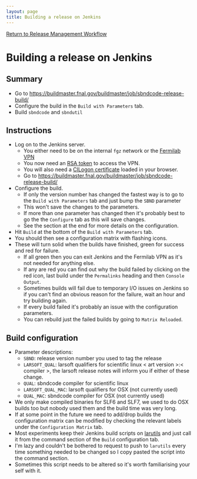 ```yaml
---
layout: page
title: Building a release on Jenkins
---
```


[Return to Release Management Workflow](https://sbnsoftware.github.io/sbndcode_wiki/Release_management_workflow.html)


Building a release on Jenkins
==============================================================================



Summary
----------------------------------

-   Go to
    <https://buildmaster.fnal.gov/buildmaster/job/sbndcode-release-build/>
-   Configure the build in the `Build with Parameters` tab.
-   Build `sbndcode` and `sbndutil`



Instructions
--------------------------------------------

-   Log on to the Jenkins server.
    -   You either need to be on the internal `fgz` network or the
        [Fermilab
        VPN](https://fermi.service-now.com/kb_view.do?sysparm_article=KB0560)
    -   You now need an [RSA
        token](https://fermi.service-now.com/kb_view.do?sysparm_article=KB0011463)
        to access the VPN.
    -   You will also need a [CILogon
        certificate](https://cdcvs.fnal.gov/redmine/projects/sbndcode/wiki/Setting_up_access_with_CILogon_certificate)
        loaded in your browser.
    -   Go to
        <https://buildmaster.fnal.gov/buildmaster/job/sbndcode-release-build/>
-   Configure the build.
    -   If only the version number has changed the fastest way is to go
        to the `Build with Parameters` tab and just bump the `SBND`
        parameter
    -   This won\'t save the changes to the parameters.
    -   If more than one parameter has changed then it\'s probably best
        to go the the `Configure` tab as this will save changes.
    -   See the section at the end for more details on the
        configuration.
-   Hit `Build` at the bottom of the `Build with Parameters` tab.
-   You should then see a configuration matrix with flashing icons.
-   These will turn solid when the builds have finished, green for
    success and red for failure.
    -   If all green then you can exit Jenkins and the Fermilab VPN as
        it\'s not needed for anything else.
    -   If any are red you can find out why the build failed by clicking
        on the red icon, last build under the `Permalinks` heading and
        then `Console Output`.
    -   Sometimes builds will fail due to temporary I/O issues on
        Jenkins so if you can\'t find an obvious reason for the failure,
        wait an hour and try building again.
    -   If every build failed it\'s probably an issue with the
        configuration parameters.
    -   You can rebuild just the failed builds by going to
        `Matrix Reloaded`.



Build configuration
----------------------------------------------------------

-   Parameter descriptions:
    -   `SBND`: release version number you used to tag the release
    -   `LARSOFT_QUAL`: larsoft qualifiers for scientific linux \< art
        version \>:\< compiler \>, the larsoft release notes will inform
        you if either of these change.
    -   `QUAL`: sbndcode compiler for scientific linux
    -   `LARSOFT_QUAL_MAC`: larsoft qualifiers for OSX (not currently
        used)
    -   `QUAL_MAC`: sbndcode compiler for OSX (not currently used)
-   We only make compiled binaries for SLF6 and SLF7, we used to do OSX
    builds too but nobody used them and the build time was very long.
-   If at some point in the future we need to add/drop builds the
    configuration matrix can be modified by checking the relevant labels
    under the `Configuration Matrix` tab.
-   Most experiments keep their Jenkins build scripts on
    [larutils](https://cdcvs.fnal.gov/redmine/projects/larutils/repository/revisions/develop/show/buildScripts)
    and just call it from the command section of the `Build`
    configuration tab.
-   I\'m lazy and couldn\'t be bothered to request to push to `larutils`
    every time something needed to be changed so I copy pasted the
    script into the command section.
-   Sometimes this script needs to be altered so it\'s worth
    familiarising your self with it.
